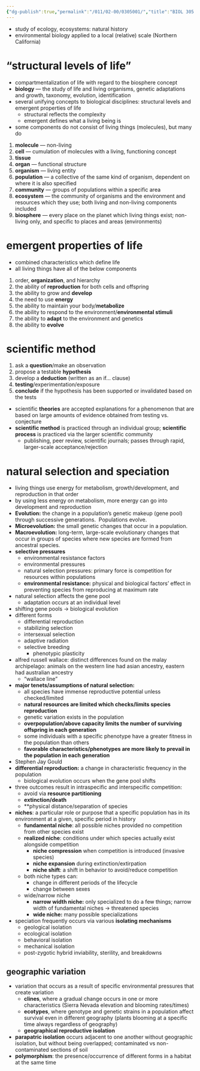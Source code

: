 ```yaml
---
{"dg-publish":true,"permalink":"/011/02-00/0305001/","title":"BIOL 305 — Lecture (Unit 1)","tags":["BIOL305"],"noteIcon":"1","created":"2024-09-26T13:45:04.144-07:00","updated":"2024-10-04T19:44:18.689-07:00"}
---
```


- study of ecology, ecosystems: natural history
- environmental biology applied to a local (relative) scale (Northern California)
# “structural levels of life”
- compartmentalization of life with regard to the biosphere concept
- **biology** — the study of life and living organisms, genetic adaptations and growth, taxonomy, evolution, identification
- several unifying concepts to biological disciplines: structural levels and emergent properties of life
	- structural reflects the complexity
	- emergent defines what a living being is
- some components do not consist of living things (molecules), but many do
1. **molecule** — non-living
2. **cell** — cumulation of molecules with a living, functioning concept
3. **tissue**
4. **organ** — functional structure
5. **organism** — living entity
6. **population** — a collective of the same kind of organism, dependent on where it is also specified
7. **community** — groups of populations within a specific area
8. **ecosystem** — the community of organisms and the environment and resources which they use; both living and non-living components included
9. **biosphere** — every place on the planet which living things exist; non-living only, and specific to places and areas (environments)
# emergent properties of life
- combined characteristics which define life
- all living things have all of the below components
1. order, **organization**, and hierarchy
2. the ability of **reproduction** for both cells and offspring
3. the ability to grow and **develop**
4. the need to use **energy**
5. the ability to maintain your body/**metabolize**
6. the ability to respond to the environment/**environmental stimuli**
7. the ability to **adapt** to the environment and genetics
8. the ability to **evolve**
# scientific method
1. ask a **question**/make an observation
2. propose a testable **hypothesis**
3. develop a **deduction** (written as an if… clause)
4. **testing**/experimentation/exposure
5. **conclude** if the hypothesis has been supported or invalidated based on the tests
- scientific **theories** are accepted explanations for a phenomenon that are based on large amounts of evidence obtained from testing vs. conjecture
- **scientific method** is practiced through an individual group; **scientific process** is practiced via the larger scientific community
	- publishing, peer review, scientific journals; passes through rapid, larger-scale acceptance/rejection
# natural selection and speciation
- living things use energy for metabolism, growth/development, and reproduction in that order
- by using less energy on metabolism, more energy can go into development and reproduction
- **Evolution:** the change in a population’s genetic makeup (gene pool) through successive generations.  Populations evolve.
- **Microevolution:** the small genetic changes that occur in a population.
- **Macroevolution:** long-term, large-scale evolutionary changes that occur in groups of species where new species are formed from ancestral species.
- **selective pressures**
	- environmental resistance factors
	- environmental pressures
	- natural selection pressures: primary force is competition for resources within populations
	- **environmental resistance:** physical and biological factors’ effect in preventing species from reproducing at maximum rate
- natural selection affects the gene pool
	- adaptation occurs at an individual level
- shifting gene pools → biological evolution
- different forms
	- differential reproduction
	- stabilizing selection
	- intersexual selection
	- adaptive radiation
	- selective breeding
		- phenotypic plasticity
- alfred russell wallace: distinct differences found on the malay archipelago: animals on the western line had asian ancestry, eastern had australian ancestry
	- “wallace line”
- **major tenets/assumptions of natural selection:**
	- all species have immense reproductive potential unless checked/limited
	- **natural resources are limited which checks/limits species reproduction**
	- genetic variation exists in the population
	- **overpopulation/above capacity limits the number of surviving offspring in each generation**
	- some individuals with a specific phenotype have a greater fitness in the population than others
	- **favorable characteristics/phenotypes are more likely to prevail in the population in each generation**
- Stephen Jay Gould
- **differential reproduction:** a change in characteristic frequency in the population
	- biological evolution occurs when the gene pool shifts
- three outcomes result in intraspecific and interspecific competition:
	- avoid via **resource partitioning**
	- **extinction/death**
	- **physical distance/separation of species
- **niches**: a particular role or purpose that a specific population has in its environment at a given, specific period in history
	- **fundamental niche**: all possible niches provided no competition from other species exist
	- **realized niche**: conditions under which species actually exist alongside competition
		- **niche compression** when competition is introduced (invasive species)
		- **niche expansion** during extinction/extirpation
		- **niche shift**: a shift in behavior to avoid/reduce competition
	- both niche types can:
		- change in different periods of the lifecycle
		- change between sexes
	- wide/narrow niche
		- **narrow width niche:** only specialized to do a few things; narrow width of fundamental niches → threatened species
		- **wide niche:** many possible specializations
- speciation frequently occurs via various **isolating mechanisms**
	- geological isolation
	- ecological isolation
	- behavioral isolation
	- mechanical isolation
	- post-zygotic hybrid inviability, sterility, and breakdowns
## geographic variation
- variation that occurs as a result of specific environmental pressures that create variation
	- **clines**, where a gradual change occurs in one or more characteristics (Sierra Nevada elevation and blooming rates/times)
	- **ecotypes**, where genotype and genetic strains in a population affect survival even in different geography (plants blooming at a specific time always regardless of geography)
	- **geographical reproductive isolation**
- **parapatric isolation** occurs adjacent to one another without geographic isolation, but without being overlapped; contaminated vs non-contaminated sections of soil
- **polymorphism**: the  presence/occurrence of different forms in a habitat at the same time